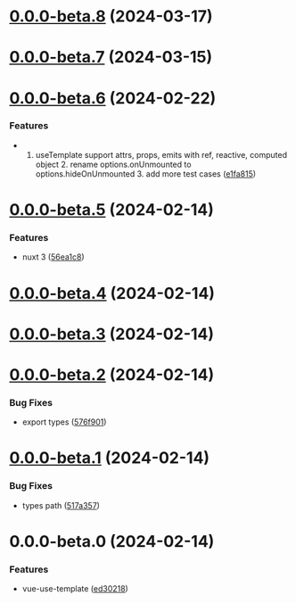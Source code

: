 

# [0.0.0-beta.8](https://github.com/hunterliu1003/vue-use-template/compare/0.0.0-beta.7...0.0.0-beta.8) (2024-03-17)

# [0.0.0-beta.7](https://github.com/hunterliu1003/vue-use-template/compare/0.0.0-beta.6...0.0.0-beta.7) (2024-03-15)

# [0.0.0-beta.6](https://github.com/hunterliu1003/vue-use-template/compare/0.0.0-beta.5...0.0.0-beta.6) (2024-02-22)


### Features

* 1. useTemplate support attrs, props, emits with ref, reactive, computed object 2. rename options.onUnmounted to options.hideOnUnmounted 3. add more test cases ([e1fa815](https://github.com/hunterliu1003/vue-use-template/commit/e1fa81528bdd2589f83182eb93b80ad21e953fed))

# [0.0.0-beta.5](https://github.com/hunterliu1003/vue-use-template/compare/0.0.0-beta.4...0.0.0-beta.5) (2024-02-14)


### Features

* nuxt 3 ([56ea1c8](https://github.com/hunterliu1003/vue-use-template/commit/56ea1c83886005b8d49e6880f954825750c16547))

# [0.0.0-beta.4](https://github.com/hunterliu1003/vue-use-template/compare/0.0.0-beta.3...0.0.0-beta.4) (2024-02-14)

# [0.0.0-beta.3](https://github.com/hunterliu1003/vue-use-template/compare/0.0.0-beta.2...0.0.0-beta.3) (2024-02-14)

# [0.0.0-beta.2](https://github.com/hunterliu1003/vue-use-template/compare/0.0.0-beta.1...0.0.0-beta.2) (2024-02-14)


### Bug Fixes

* export types ([576f901](https://github.com/hunterliu1003/vue-use-template/commit/576f9013c86a2a1219d307687375b5bb5ed3571f))

# [0.0.0-beta.1](https://github.com/hunterliu1003/vue-use-template/compare/0.0.0-beta.0...0.0.0-beta.1) (2024-02-14)


### Bug Fixes

* types path ([517a357](https://github.com/hunterliu1003/vue-use-template/commit/517a35745a768e38ca2c596e84d98859db89a6d2))

# 0.0.0-beta.0 (2024-02-14)


### Features

* vue-use-template ([ed30218](https://github.com/hunterliu1003/vue-use-template/commit/ed30218450f2e741d255ff7cbc91be0cbee7bc07))
